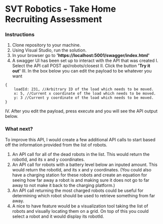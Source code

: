# SVT Robotics - Take Home Recruiting Assessment

### Instructions
1. Clone repository to your machine.
2. Using Visual Studio, run the solution.
3. In your browser go to **'https://localhost:5001/swagger/index.html'**
4. A swagger UI has been set up to interact with the API that was created
    I. Select the API call POST api/robots/closest
    II. Click the button **'Try it out'**
    III. In the box below you can edit the payload to be whatever you want

```
{
    loadId: 231, //Arbitrary ID of the load which needs to be moved.
    x: 5, //Current x coordinate of the load which needs to be moved.
    y: 3 //Current y coordinate of the load which needs to be moved.
}
```

   IV. After you edit the payload, press execute and you will see the API output below.

### What next?

To improve this API, I would create a few additional API calls to start based off the information provided from the list of robots.
1. An API call for all of the dead robots in the list.  This would return the robotId, and its x and y coordinates.
2. An API call for robots with a battery level below an inputed amount.  This would return the robotId, and its x and y coordinates. (You could also have a charging station for these robots and create an equation for seeing how far away a robot is and making sure it does not go to far away to not make it back to the charging platform.)
3. An API call returning the most charged robots could be useful for determining which robot should be used to retrieve something from far away.
4. A nice to have feature would be a visualization tool taking the list of robots and visually locating them on a grid.  On top of this you could select a robot and it would display its robotId.
